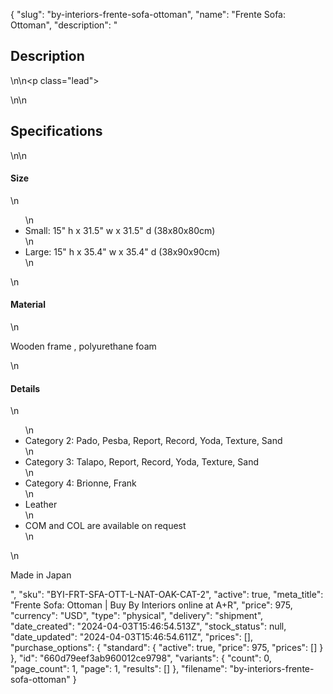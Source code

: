 {
  "slug": "by-interiors-frente-sofa-ottoman",
  "name": "Frente Sofa: Ottoman",
  "description": "<h2>Description</h2>\n<!-- split -->\n<p class=\"lead\"> </p>\n<!-- split -->\n<h2>Specifications</h2>\n<!-- split -->\n<h4>Size</h4>\n<ul>\n<li>Small: 15\" h x 31.5\" w x 31.5\" d (38x80x80cm)</li>\n<li>Large: 15\" h x 35.4\" w x 35.4\" d (38x90x90cm)</li>\n</ul>\n<h4>Material</h4>\n<p>Wooden frame , polyurethane foam</p>\n<h4>Details</h4>\n<ul>\n<li>Category 2: Pado, Pesba, Report, Record, Yoda, Texture, Sand</li>\n<li>Category 3: Talapo, Report, Record, Yoda, Texture, Sand</li>\n<li>Category 4: Brionne, Frank</li>\n<li>Leather</li>\n<li>COM and COL are available on request</li>\n</ul>\n<p>Made in Japan</p>",
  "sku": "BYI-FRT-SFA-OTT-L-NAT-OAK-CAT-2",
  "active": true,
  "meta_title": "Frente Sofa: Ottoman | Buy By Interiors online at A+R",
  "price": 975,
  "currency": "USD",
  "type": "physical",
  "delivery": "shipment",
  "date_created": "2024-04-03T15:46:54.513Z",
  "stock_status": null,
  "date_updated": "2024-04-03T15:46:54.611Z",
  "prices": [],
  "purchase_options": {
    "standard": {
      "active": true,
      "price": 975,
      "prices": []
    }
  },
  "id": "660d79eef3ab960012ce9798",
  "variants": {
    "count": 0,
    "page_count": 1,
    "page": 1,
    "results": []
  },
  "filename": "by-interiors-frente-sofa-ottoman"
}